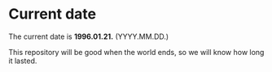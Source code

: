 # Current date

The current date is **1996.01.21.** (YYYY.MM.DD.)

This repository will be good when the world ends, so we will know how long it lasted.
